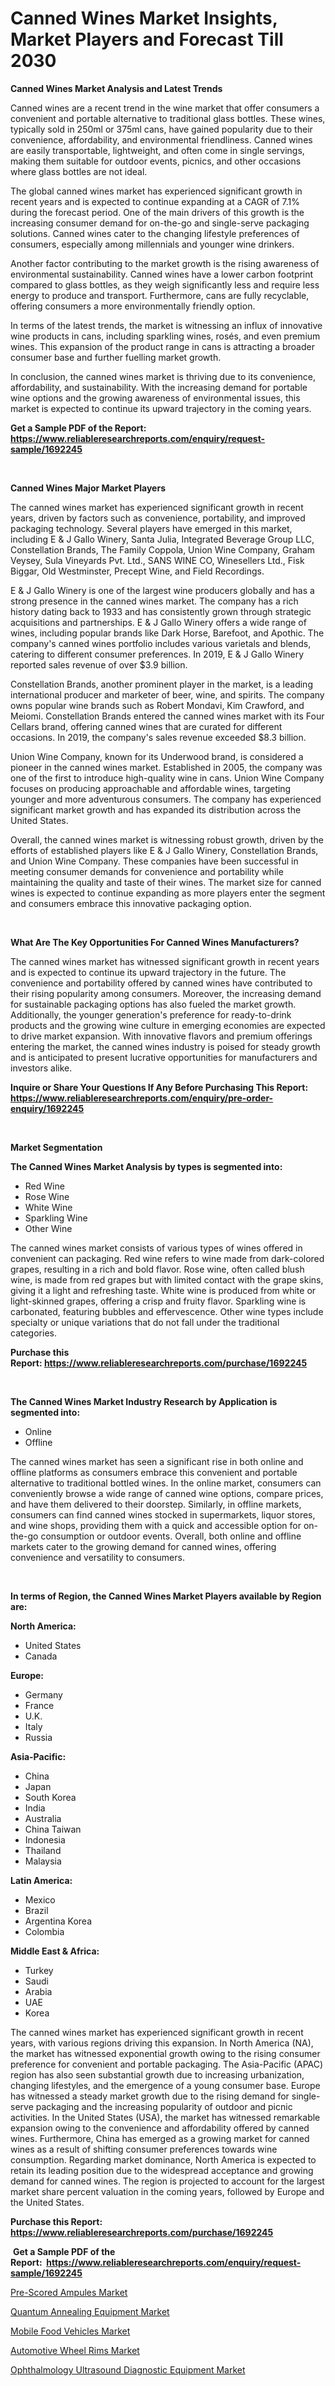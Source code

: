 <p><h1>Canned Wines Market Insights, Market Players and Forecast Till 2030</h1></p><p><strong>Canned Wines Market Analysis and Latest Trends</strong></p>
<p><p>Canned wines are a recent trend in the wine market that offer consumers a convenient and portable alternative to traditional glass bottles. These wines, typically sold in 250ml or 375ml cans, have gained popularity due to their convenience, affordability, and environmental friendliness. Canned wines are easily transportable, lightweight, and often come in single servings, making them suitable for outdoor events, picnics, and other occasions where glass bottles are not ideal.</p><p>The global canned wines market has experienced significant growth in recent years and is expected to continue expanding at a CAGR of 7.1% during the forecast period. One of the main drivers of this growth is the increasing consumer demand for on-the-go and single-serve packaging solutions. Canned wines cater to the changing lifestyle preferences of consumers, especially among millennials and younger wine drinkers.</p><p>Another factor contributing to the market growth is the rising awareness of environmental sustainability. Canned wines have a lower carbon footprint compared to glass bottles, as they weigh significantly less and require less energy to produce and transport. Furthermore, cans are fully recyclable, offering consumers a more environmentally friendly option.</p><p>In terms of the latest trends, the market is witnessing an influx of innovative wine products in cans, including sparkling wines, rosés, and even premium wines. This expansion of the product range in cans is attracting a broader consumer base and further fuelling market growth.</p><p>In conclusion, the canned wines market is thriving due to its convenience, affordability, and sustainability. With the increasing demand for portable wine options and the growing awareness of environmental issues, this market is expected to continue its upward trajectory in the coming years.</p></p>
<p><strong>Get a Sample PDF of the Report:&nbsp; <a href="https://www.reliableresearchreports.com/enquiry/request-sample/1692245">https://www.reliableresearchreports.com/enquiry/request-sample/1692245</a></strong></p>
<p>&nbsp;</p>
<p><strong>Canned Wines Major Market Players</strong></p>
<p><p>The canned wines market has experienced significant growth in recent years, driven by factors such as convenience, portability, and improved packaging technology. Several players have emerged in this market, including E & J Gallo Winery, Santa Julia, Integrated Beverage Group LLC, Constellation Brands, The Family Coppola, Union Wine Company, Graham Veysey, Sula Vineyards Pvt. Ltd., SANS WINE CO, Winesellers Ltd., Fisk Biggar, Old Westminster, Precept Wine, and Field Recordings.</p><p>E & J Gallo Winery is one of the largest wine producers globally and has a strong presence in the canned wines market. The company has a rich history dating back to 1933 and has consistently grown through strategic acquisitions and partnerships. E & J Gallo Winery offers a wide range of wines, including popular brands like Dark Horse, Barefoot, and Apothic. The company's canned wines portfolio includes various varietals and blends, catering to different consumer preferences. In 2019, E & J Gallo Winery reported sales revenue of over $3.9 billion.</p><p>Constellation Brands, another prominent player in the market, is a leading international producer and marketer of beer, wine, and spirits. The company owns popular wine brands such as Robert Mondavi, Kim Crawford, and Meiomi. Constellation Brands entered the canned wines market with its Four Cellars brand, offering canned wines that are curated for different occasions. In 2019, the company's sales revenue exceeded $8.3 billion.</p><p>Union Wine Company, known for its Underwood brand, is considered a pioneer in the canned wines market. Established in 2005, the company was one of the first to introduce high-quality wine in cans. Union Wine Company focuses on producing approachable and affordable wines, targeting younger and more adventurous consumers. The company has experienced significant market growth and has expanded its distribution across the United States.</p><p>Overall, the canned wines market is witnessing robust growth, driven by the efforts of established players like E & J Gallo Winery, Constellation Brands, and Union Wine Company. These companies have been successful in meeting consumer demands for convenience and portability while maintaining the quality and taste of their wines. The market size for canned wines is expected to continue expanding as more players enter the segment and consumers embrace this innovative packaging option.</p></p>
<p>&nbsp;</p>
<p><strong>What Are The Key Opportunities For Canned Wines Manufacturers?</strong></p>
<p><p>The canned wines market has witnessed significant growth in recent years and is expected to continue its upward trajectory in the future. The convenience and portability offered by canned wines have contributed to their rising popularity among consumers. Moreover, the increasing demand for sustainable packaging options has also fueled the market growth. Additionally, the younger generation's preference for ready-to-drink products and the growing wine culture in emerging economies are expected to drive market expansion. With innovative flavors and premium offerings entering the market, the canned wines industry is poised for steady growth and is anticipated to present lucrative opportunities for manufacturers and investors alike.</p></p>
<p><strong>Inquire or Share Your Questions If Any Before Purchasing This Report: <a href="https://www.reliableresearchreports.com/enquiry/pre-order-enquiry/1692245">https://www.reliableresearchreports.com/enquiry/pre-order-enquiry/1692245</a></strong></p>
<p>&nbsp;</p>
<p><strong>Market Segmentation</strong></p>
<p><strong>The Canned Wines Market Analysis by types is segmented into:</strong></p>
<p><ul><li>Red Wine</li><li>Rose Wine</li><li>White Wine</li><li>Sparkling Wine</li><li>Other Wine</li></ul></p>
<p><p>The canned wines market consists of various types of wines offered in convenient can packaging. Red wine refers to wine made from dark-colored grapes, resulting in a rich and bold flavor. Rose wine, often called blush wine, is made from red grapes but with limited contact with the grape skins, giving it a light and refreshing taste. White wine is produced from white or light-skinned grapes, offering a crisp and fruity flavor. Sparkling wine is carbonated, featuring bubbles and effervescence. Other wine types include specialty or unique variations that do not fall under the traditional categories.</p></p>
<p><strong>Purchase this Report:&nbsp;<a href="https://www.reliableresearchreports.com/purchase/1692245">https://www.reliableresearchreports.com/purchase/1692245</a></strong></p>
<p>&nbsp;</p>
<p><strong>The Canned Wines Market Industry Research by Application is segmented into:</strong></p>
<p><ul><li>Online</li><li>Offline</li></ul></p>
<p><p>The canned wines market has seen a significant rise in both online and offline platforms as consumers embrace this convenient and portable alternative to traditional bottled wines. In the online market, consumers can conveniently browse a wide range of canned wine options, compare prices, and have them delivered to their doorstep. Similarly, in offline markets, consumers can find canned wines stocked in supermarkets, liquor stores, and wine shops, providing them with a quick and accessible option for on-the-go consumption or outdoor events. Overall, both online and offline markets cater to the growing demand for canned wines, offering convenience and versatility to consumers.</p></p>
<p>&nbsp;</p>
<p><strong>In terms of Region, the Canned Wines Market Players available by Region are:</strong></p>
<p>
    <p> <strong> North America: </strong>
        <ul>
            <li>United States</li>
            <li>Canada</li>
        </ul>
        </p> 
    <p> <strong> Europe: </strong>
        <ul>
            <li>Germany</li>
            <li>France</li>
            <li>U.K.</li>
            <li>Italy</li>
            <li>Russia</li>
        </ul>
        </p> 
    <p> <strong> Asia-Pacific: </strong>
        <ul>
            <li>China</li>
            <li>Japan</li>
            <li>South Korea</li>
            <li>India</li>
            <li>Australia</li>
            <li>China Taiwan</li>
            <li>Indonesia</li>
            <li>Thailand</li>
            <li>Malaysia</li>
        </ul>
        </p> 
    <p> <strong> Latin America: </strong>
        <ul>
            <li>Mexico</li>
            <li>Brazil</li>
            <li>Argentina Korea</li>
            <li>Colombia</li>
        </ul>
        </p> 
    <p> <strong> Middle East & Africa: </strong>
        <ul>
            <li>Turkey</li>
            <li>Saudi</li>
            <li>Arabia</li>
            <li>UAE</li>
            <li>Korea</li>
        </ul>
    </p>
    </p>
<p><p>The canned wines market has experienced significant growth in recent years, with various regions driving this expansion. In North America (NA), the market has witnessed exponential growth owing to the rising consumer preference for convenient and portable packaging. The Asia-Pacific (APAC) region has also seen substantial growth due to increasing urbanization, changing lifestyles, and the emergence of a young consumer base. Europe has witnessed a steady market growth due to the rising demand for single-serve packaging and the increasing popularity of outdoor and picnic activities. In the United States (USA), the market has witnessed remarkable expansion owing to the convenience and affordability offered by canned wines. Furthermore, China has emerged as a growing market for canned wines as a result of shifting consumer preferences towards wine consumption. Regarding market dominance, North America is expected to retain its leading position due to the widespread acceptance and growing demand for canned wines. The region is projected to account for the largest market share percent valuation in the coming years, followed by Europe and the United States.</p></p>
<p><strong>Purchase this Report: <a href="https://www.reliableresearchreports.com/purchase/1692245">https://www.reliableresearchreports.com/purchase/1692245</a></strong></p>
<p>&nbsp;<strong>Get a Sample PDF of the Report:&nbsp;&nbsp;<a href="https://www.reliableresearchreports.com/enquiry/request-sample/1692245">https://www.reliableresearchreports.com/enquiry/request-sample/1692245</a></strong></p>
<p><strong></strong></p>
<p><p><a href="https://github.com/YashRP12/Market-Research-Report-List-1/blob/main/pre-scored-ampules-market.md">Pre-Scored Ampules Market</a></p><p><a href="https://github.com/Chiragrp24/Market-Research-Report-List-1/blob/main/quantum-annealing-equipment-market.md">Quantum Annealing Equipment Market</a></p><p><a href="https://www.linkedin.com/pulse/mobile-food-vehicles-market-research-report-provides-thorough-r9xve/">Mobile Food Vehicles Market</a></p><p><a href="https://www.linkedin.com/pulse/automotive-wheel-rims-market-size-share-amp-trends-analysis-6c2te/">Automotive Wheel Rims Market</a></p><p><a href="https://medium.com/@v4171497/ophthalmology-ultrasound-diagnostic-equipment-market-insight-market-trends-growth-forecasted-4706e5232bd8">Ophthalmology Ultrasound Diagnostic Equipment Market</a></p></p>